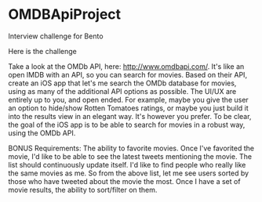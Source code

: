 # OMDBApiProject
Interview challenge for Bento

Here is the challenge

Take a look at the OMDb API, here: http://www.omdbapi.com/. It's like an open IMDB with an API, so you can search for movies. Based on their API, create an iOS app that let's me search the OMDb database for movies, using as many of the additional API options as possible. The UI/UX are entirely up to you, and open ended. For example, maybe you give the user an option to hide/show Rotten Tomatoes ratings, or maybe you just build it into the results view in an elegant way. It's however you prefer. To be clear, the goal of the iOS app is to be able to search for movies in a robust way, using the OMDb API.

BONUS Requirements:
The ability to favorite movies.
Once I've favorited the movie, I'd like to be able to see the latest tweets mentioning the movie. The list should continuously update itself.
I'd like to find people who really like the same movies as me. So from the above list, let me see users sorted by those who have tweeted about the movie the most.
Once I have a set of movie results, the ability to sort/filter on them.
